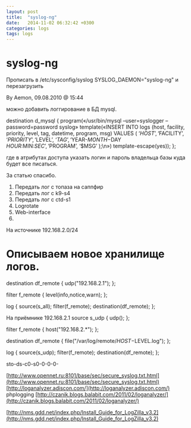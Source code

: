 ```yaml
---
layout: post
title:  "syslog-ng"
date:   2014-11-02 06:32:42 +0300
categories: logs
tags: logs
---
```


# syslog-ng
Прописать  в /etc/sysconfig/syslog
SYSLOG_DAEMON="syslog-ng" и перезагрузить

By Aemon, 09.08.2010 @ 15:44

можно добавить логгирование в БД mysql.

destination d_mysql {
program(«/usr/bin/mysql –user=syslogger –password=password syslog»
template(«INSERT INTO logs (host, facility, priority, level, tag, datetime, program, msg)
VALUES ( ‘$HOST’, ‘$FACILITY’, ‘$PRIORITY’, ‘$LEVEL’, ‘$TAG’, ‘$YEAR-$MONTH-$DAY $HOUR:$MIN:$SEC’, ‘$PROGRAM’, ‘$MSG’ );\n»)
template-escape(yes));
};

где в атрибутах доступа указать логин и пароль владельца базы куда будет все писаться.

За статью спасибо.


1. Передать лог с топаза на саппфир
2. Передать лог с k9-s4
3. Передать лог с ctd-s1
4. Logrotate
4. Web-interface
5.


На источнике 192.168.2.0/24 
# Описываем новое хранилище логов.
destination df_remote {
udp("192.168.2.1");
};

filter f_remote {
level(info,notice,warn);
};

log {
source(s_all);
filter(f_remote);
destination(df_remote);
};


На приёмнике 192.168.2.1
source s_udp {
udp();
};

filter f_remote {
host("192.168.2.*");
};

destination df_remote {
file("/var/log/remote/$HOST-$LEVEL.log");
};

log {
source(s_udp);
filter(f_remote);
destination(df_remote);
};



sto-ds-c0-s0-0-0-0-

[http://www.opennet.ru:8101/base/sec/secure_syslog.txt.html](http://www.opennet.ru:8101/base/sec/secure_syslog.txt.html)
[http://loganalyzer.adiscon.com/](http://loganalyzer.adiscon.com/)
phplogging
[http://czanik.blogs.balabit.com/2011/02/loganalyzer/](http://czanik.blogs.balabit.com/2011/02/loganalyzer/)

[http://nms.gdd.net/index.php/Install_Guide_for_LogZilla_v3.2](http://nms.gdd.net/index.php/Install_Guide_for_LogZilla_v3.2)
